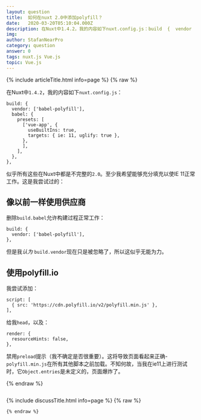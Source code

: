 ```yaml
---
layout: question
title:  如何在nuxt 2.0中添加polyfill？
date:   2020-03-20T05:10:04.000Z
description: 在Nuxt中1.4.2，我的内容如下nuxt.config.js：build  {  vendor  \['babel-polyfill'\],  b...
img: 
author: StafanNearPro
category: question
answer: 0
tags: nuxt.js Vue.js
topic: Vue.js
---
```

<div class="article-root">
  <div class="article">
    {% include articleTitle.html info=page %}
    {% raw %}
    <div class="article-content"><p><font style="vertical-align: inherit;"><font style="vertical-align: inherit;">在Nuxt中</font></font><code>1.4.2</code><font style="vertical-align: inherit;"><font style="vertical-align: inherit;">，我的内容如下</font></font><code>nuxt.config.js</code><font style="vertical-align: inherit;"><font style="vertical-align: inherit;">：</font></font></p>

<pre><code>build: {<font></font>
  vendor: ['babel-polyfill'],<font></font>
  babel: {<font></font>
    presets: [<font></font>
      ['vue-app', {<font></font>
        useBuiltIns: true,<font></font>
        targets: { ie: 11, uglify: true },<font></font>
      },<font></font>
      ],<font></font>
    ],<font></font>
  },<font></font>
},<font></font>
</code></pre>

<p><font style="vertical-align: inherit;"><font style="vertical-align: inherit;">似乎所有这些在Nuxt中都是不完整的</font></font><code>2.0</code><font style="vertical-align: inherit;"><font style="vertical-align: inherit;">。</font><font style="vertical-align: inherit;">至少我希望能够充分填充以使IE 11正常工作。</font><font style="vertical-align: inherit;">这是我尝试过的：</font></font></p>

<h2><font style="vertical-align: inherit;"><font style="vertical-align: inherit;">像以前一样使用供应商</font></font></h2>

<p><font style="vertical-align: inherit;"><font style="vertical-align: inherit;">删除</font></font><code>build.babel</code><font style="vertical-align: inherit;"><font style="vertical-align: inherit;">允许构建过程正常工作：</font></font></p>

<pre><code>build: {<font></font>
  vendor: ['babel-polyfill'],<font></font>
},<font></font>
</code></pre>

<p><font style="vertical-align: inherit;"><font style="vertical-align: inherit;">但是我</font></font><em><font style="vertical-align: inherit;"><font style="vertical-align: inherit;">认为</font></font></em> <code>build.vendor</code><font style="vertical-align: inherit;"><font style="vertical-align: inherit;">现在只是被忽略了，所以这似乎无能为力。</font></font></p>

<h2><font style="vertical-align: inherit;"><font style="vertical-align: inherit;">使用polyfill.io</font></font></h2>

<p><font style="vertical-align: inherit;"><font style="vertical-align: inherit;">我尝试添加：</font></font></p>

<pre><code>script: [<font></font>
  { src: 'https://cdn.polyfill.io/v2/polyfill.min.js' },<font></font>
],<font></font>
</code></pre>

<p><font style="vertical-align: inherit;"><font style="vertical-align: inherit;">给我</font></font><code>head</code><font style="vertical-align: inherit;"><font style="vertical-align: inherit;">，以及：</font></font></p>

<pre><code>render: {<font></font>
  resourceHints: false,<font></font>
},<font></font>
</code></pre>

<p><font style="vertical-align: inherit;"><font style="vertical-align: inherit;">禁用</font></font><code>preload</code><font style="vertical-align: inherit;"><font style="vertical-align: inherit;">提示（我不确定是否很重要）。</font><font style="vertical-align: inherit;">这将导致页面看起来正确- </font></font><code>polyfill.min.js</code><font style="vertical-align: inherit;"><font style="vertical-align: inherit;">在所有其他脚本之前加载。</font><font style="vertical-align: inherit;">不知何故，当我在ie11上进行测试时，它</font></font><code>Object.entries</code><font style="vertical-align: inherit;"><font style="vertical-align: inherit;">是未定义的，页面爆炸了。</font></font></p></div>
    {% endraw %}
  </div>
  <p style="height: 0;width:0;overflow: hidden;"> 第2460篇《如何在nuxt 2.0中添加polyfill？》来自Winter(https://github.com/aiyld/aiyld.github.io)的站点</p>
  <div class="discuss-wrapper">
    {% include discussTitle.html info=page %}
    {% raw %}
    
    {% endraw %}
  </div>
<div>

